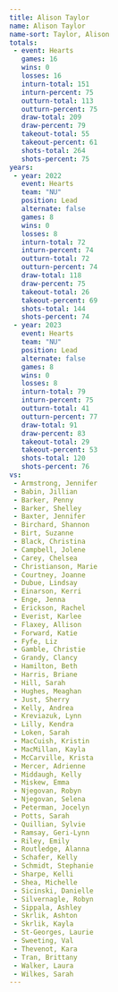 ```yaml
---
title: Alison Taylor
name: Alison Taylor
name-sort: Taylor, Alison
totals:
 - event: Hearts
   games: 16
   wins: 0
   losses: 16
   inturn-total: 151
   inturn-percent: 75
   outturn-total: 113
   outturn-percent: 75
   draw-total: 209
   draw-percent: 79
   takeout-total: 55
   takeout-percent: 61
   shots-total: 264
   shots-percent: 75
years:
 - year: 2022
   event: Hearts
   team: "NU"
   position: Lead
   alternate: false
   games: 8
   wins: 0
   losses: 8
   inturn-total: 72
   inturn-percent: 74
   outturn-total: 72
   outturn-percent: 74
   draw-total: 118
   draw-percent: 75
   takeout-total: 26
   takeout-percent: 69
   shots-total: 144
   shots-percent: 74
 - year: 2023
   event: Hearts
   team: "NU"
   position: Lead
   alternate: false
   games: 8
   wins: 0
   losses: 8
   inturn-total: 79
   inturn-percent: 75
   outturn-total: 41
   outturn-percent: 77
   draw-total: 91
   draw-percent: 83
   takeout-total: 29
   takeout-percent: 53
   shots-total: 120
   shots-percent: 76
vs:
 - Armstrong, Jennifer
 - Babin, Jillian
 - Barker, Penny
 - Barker, Shelley
 - Baxter, Jennifer
 - Birchard, Shannon
 - Birt, Suzanne
 - Black, Christina
 - Campbell, Jolene
 - Carey, Chelsea
 - Christianson, Marie
 - Courtney, Joanne
 - Dubue, Lindsay
 - Einarson, Kerri
 - Enge, Jenna
 - Erickson, Rachel
 - Everist, Karlee
 - Flaxey, Allison
 - Forward, Katie
 - Fyfe, Liz
 - Gamble, Christie
 - Grandy, Clancy
 - Hamilton, Beth
 - Harris, Briane
 - Hill, Sarah
 - Hughes, Meaghan
 - Just, Sherry
 - Kelly, Andrea
 - Kreviazuk, Lynn
 - Lilly, Kendra
 - Loken, Sarah
 - MacCuish, Kristin
 - MacMillan, Kayla
 - McCarville, Krista
 - Mercer, Adrienne
 - Middaugh, Kelly
 - Miskew, Emma
 - Njegovan, Robyn
 - Njegovan, Selena
 - Peterman, Jocelyn
 - Potts, Sarah
 - Quillian, Sylvie
 - Ramsay, Geri-Lynn
 - Riley, Emily
 - Routledge, Alanna
 - Schafer, Kelly
 - Schmidt, Stephanie
 - Sharpe, Kelli
 - Shea, Michelle
 - Sicinski, Danielle
 - Silvernagle, Robyn
 - Sippala, Ashley
 - Skrlik, Ashton
 - Skrlik, Kayla
 - St-Georges, Laurie
 - Sweeting, Val
 - Thevenot, Kara
 - Tran, Brittany
 - Walker, Laura
 - Wilkes, Sarah
---
```

